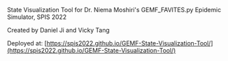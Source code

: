 State Visualization Tool for Dr. Niema Moshiri's GEMF_FAVITES.py Epidemic Simulator, SPIS 2022

Created by Daniel Ji and Vicky Tang

Deployed at: [https://spis2022.github.io/GEMF-State-Visualization-Tool/](https://spis2022.github.io/GEMF-State-Visualization-Tool/)
